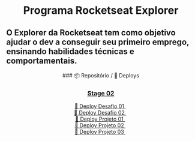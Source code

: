 <h1 align="center">Programa Rocketseat Explorer</h1>

**O Explorer da Rocketseat tem como objetivo ajudar o dev a conseguir seu primeiro emprego, ensinando habilidades técnicas e comportamentais.**
---
<div align="center">
### 📦 Repositório / 🚀 Deploys
  
### <a href="https://github.com/Gabriel-Bueno32/explorer-rocketseat/tree/main/Stage-02"> Stage 02 </a>

<a href="https://gabriel-bueno32.github.io/explorer-rocketseat/Stage-02/Desafio-01"> 🚀 Deploy Desafio 01 </a>&nbsp; </br>
<a href="https://gabriel-bueno32.github.io/explorer-rocketseat/Stage-02/Desafio-02"> 🚀 Deploy Desafio 02 </a>&nbsp; </br>
<a href="https://gabriel-bueno32.github.io/explorer-rocketseat/Stage-02/Projeto-01"> 🚀 Deploy Projeto 01 </a>&nbsp; </br>
<a href="https://gabriel-bueno32.github.io/explorer-rocketseat/Stage-02/Projeto-02"> 🚀 Deploy Projeto 02 </a>&nbsp; </br>
<a href="https://gabriel-bueno32.github.io/explorer-rocketseat/Stage-02/Projeto-03"> 🚀 Deploy Projeto 03 </a>&nbsp; </br>

</div>

